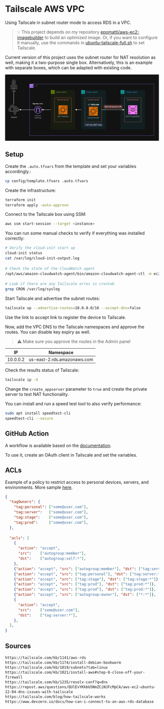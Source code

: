 # Tailscale AWS VPC

Using Tailscale in subnet router mode to access RDS in a VPC.

> 💡 This project depends on my repository [epomatti/aws-ec2-imagebuilder][1] to build an optimized image. Or, if you want to configure it manually, use the commands in [ubuntu-tailscale-full.sh](./modules/tailscale/userdata/ubuntu-tailscale-full.sh) to set Tailscale.

Current version of this project uses the subnet router for NAT resolution as well, making it a two-purpose single box. Alternatively, this is an example with separate boxes, which can be adapted with existing code.

<img src=".assets/tailscale.png" />

## Setup

Create the `.auto.tfvars` from the template and set your variables accordingly.:

```sh
cp config/template.tfvars .auto.tfvars
```

Create the infrastructure:

```sh
terraform init
terraform apply -auto-approve
```

Connect to the Tailscale box using SSM:

```sh
aws ssm start-session --target <instance>
```

You can run some manual checks to verify if everything was installed correctly:

```sh
# Verify the cloud-init start up
cloud-init status
cat /var/log/cloud-init-output.log

# Check the state of the CloudWatch agent
/opt/aws/amazon-cloudwatch-agent/bin/amazon-cloudwatch-agent-ctl -m ec2 -a status

# Look if there are any Tailscale erros in crontab
grep CRON /var/log/syslog
```

Start Tailscale and advertise the subnet routes:

```sh
tailscale up --advertise-routes=10.0.0.0/16 --accept-dns=false
```

Use the link to accept link to register the device to Tailscale. 

Now, add the VPC DNS to the Tailscale namespaces and approve the routes. You can disable key expiry as well.

> ⚠️ Make sure you approve the routes in the Admin panel

| IP       | Namespace                   |
|----------|-----------------------------|
| 10.0.0.2 | us-east-2.rds.amazonaws.com |


Check the results status of Tailscale:

```sh
tailscale ip -4
```

Change the `create_appserver` parameter to `true` and create the private server to test NAT functionality.

You can install and run a speed test tool to also verify performance:

```sh
sudo apt install speedtest-cli
speedtest-cli --secure
```

## GitHub Action

A workflow is available based on the [documentation][3].

To use it, create an OAuth client in Tailscale and set the variables.

## ACLs

Example of a policy to restrict access to personal devices, servers, and environments. More sample [here][2].

```json
{
  "tagOwners": {
    "tag:personal": ["some@user.com"],
    "tag:server":   ["some@user.com"],
    "tag:stage":    ["some@user.com"],
    "tag:prod":     ["some@user.com"],
  },

  "acls": [
    {
      "action": "accept",
      "src":    ["autogroup:member"],
      "dst":    ["autogroup:self:*"],
    },
    {"action": "accept", "src": ["autogroup:member"], "dst": ["tag:server:*"]},
    {"action": "accept", "src": ["tag:personal"], "dst": ["tag:server:*"]},
    {"action": "accept", "src": ["tag:stage"], "dst": ["tag:stage:*"]},
    {"action": "accept", "src": ["tag:prod"], "dst": ["tag:prod:*"]},
    {"action": "accept", "src": ["tag:prod"], "dst": ["tag:prod:*"]},
    {"action": "accept", "src": ["autogroup:owner"], "dst": ["*:*"]},
    {
      "action": "accept",
      "src":    ["some@user.com"],
      "dst":    ["tag:server:*"],
    },
  ],
}
```

## Sources

```
https://tailscale.com/kb/1141/aws-rds
https://tailscale.com/kb/1174/install-debian-bookworm
https://tailscale.com/kb/1019/subnets?tab=linux
https://tailscale.com/kb/1021/install-aws#step-8-close-off-your-firewall
https://tailscale.com/kb/1235/resolv-conf?q=dns
https://repost.aws/questions/QUlEvYKkbUSNmZCiNJFcMpCA/aws-ec2-ubuntu-22-04-dns-issues-with-tailscale
https://tailscale.com/blog/how-tailscale-works
https://www.devzero.io/docs/how-can-i-connect-to-an-aws-rds-database
```

[1]: https://github.com/epomatti/aws-ec2-imagebuilder
[2]: https://tailscale.com/kb/1192/acl-samples
[3]: https://tailscale.com/kb/1276/tailscale-github-action
